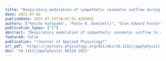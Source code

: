 ```yaml
---
title: "Respiratory modulation of sympathetic vasomotor outflow during graded leg cycling"
date: 2021-07-01
publishDate: 2021-07-23T18:07:52.425609Z
authors: ["Keisho Katayama", "Paolo B. Dominelli", "Glen Edward Foster", "Shalaya Kipp", "Michael G. Leahy", "Koji Ishida", "Andrew William Sheel"]
publication_types: ["2"]
abstract: "Respiratory modulation of sympathetic vasomotor outflow to skeletal muscles (muscle sympathetic nerve activity; MSNA) occurs in resting humans. Specifically, MSNA is highest at end-expiration and lowest at end-inspiration during quiet, resting breathing. We tested the hypothesis that within-breath modulation of MSNA would be amplified during graded leg cycling. Thirteen (n = 3 female) healthy young (age 25.2 ± 4.7 years) individuals completed all testing. MSNA (right median nerve) was measured at rest (baseline) and during semi-recumbent cycle exercise at 40%, 60%, and 80% of maximal workload (Wmax). MSNA burst frequency (BF) was 20.0 ± 4.0 bursts/min at baseline and was not different during exercise at 40%Wmax (21.3 ± 3.7 bursts/min; P = 0.292). Thereafter, MSNA BF increased significantly compared with baseline (60%Wmax: 31.6 ± 5.8 bursts/min; P textless 0.001, 80%Wmax: 44.7 ± 5.3 bursts/min; P textless 0.001). At baseline and all exercise intensities, MSNA BF was lowest at end-inspiration and greatest at mid-to-end expiration. The within-breath change in MSNA BF (DMSNA BF; end-expiration minus end-inspiration) was gradually increased from baseline to 60%Wmax leg cycling, but no further increase appeared at 80%Wmax exercise. Our results indicate that within-breath modulation of MSNA is amplified from baseline to moderate intensity during dynamic exercise in young healthy individuals, and that no further potentiation occurs at higher exercise intensities. Our findings provide an important extension of our understanding of respiratory influences on sympathetic vasomotor control."
featured: false
publication: "*Journal of Applied Physiology*"
url_pdf: "https://journals.physiology.org/doi/abs/10.1152/japplphysiol.00118.2021"
doi: "10.1152/japplphysiol.00118.2021"
---
```


